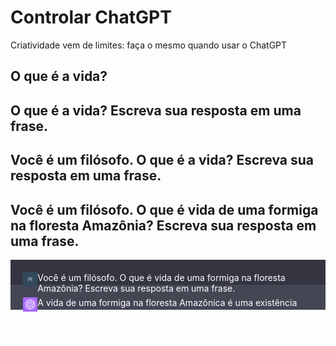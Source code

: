 # Controlar ChatGPT

Criatividade vem de limites: faça o mesmo quando usar o ChatGPT

## O que é a vida? 


## O que é a vida? Escreva sua resposta em uma frase.


## Você é um filósofo. O que é a vida? Escreva sua resposta em uma frase.


## Você é um filósofo. O que é vida de uma formiga na floresta Amazônia? Escreva sua resposta em uma frase.

<div style="background-color:#343541; color:white; padding:20px; margin: 0"><div style="width:5%; float:left"><img src="../imagens/PI.png"></div><div style="width:95%; float:right">Você é um filósofo. O que é vida de uma formiga na floresta Amazônia? Escreva sua resposta em uma frase.</div></div>
<div style="background-color:#444654; color:white; padding:20px; margin: 0"><div style="width:5%; float:left"><img src="../imagens/openai.png"></div><div style="width:95%; float:right">A vida de uma formiga na floresta Amazônica é uma existência marcada por uma intricada dança de cooperação e luta pela sobrevivência, revelando a interdependência sutil que permeia a vasta teia da vida.</div></div>
